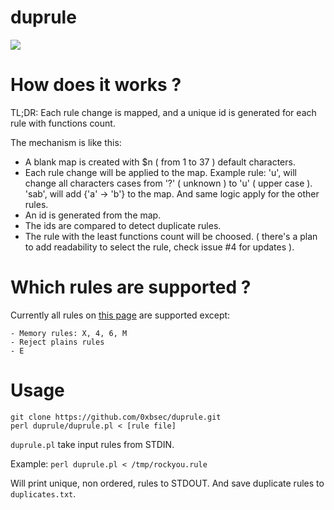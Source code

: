 # duprule

![](https://travis-ci.org/0xbsec/duprule.svg?branch=master)

# How does it works ?

TL;DR: Each rule change is mapped, and a unique id is generated for each rule with functions count.

The mechanism is like this:

- A blank map is created with $n ( from 1 to 37 ) default characters.
- Each rule change will be applied to the map.
    Example rule: 'u', will change all characters cases from '?' ( unknown ) to 'u' ( upper case ).
    'sab', will add {'a' -> 'b'} to the map. And same logic apply for the other rules.
- An id is generated from the map.
- The ids are compared to detect duplicate rules.
- The rule with the least functions count will be choosed. ( there's a plan to add readability  to select the rule, check issue #4 for updates ).

# Which rules are supported ?

Currently all rules on [this page](https://hashcat.net/wiki/doku.php?id=rule_based_attack) are supported except: 

    - Memory rules: X, 4, 6, M
    - Reject plains rules
    - E

# Usage

```
git clone https://github.com/0xbsec/duprule.git
perl duprule/duprule.pl < [rule file]
```

`duprule.pl` take input rules from STDIN.

Example: `perl duprule.pl < /tmp/rockyou.rule`

Will print unique, non ordered, rules to STDOUT. And save duplicate rules to `duplicates.txt`.
